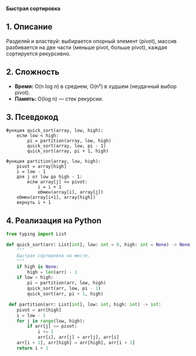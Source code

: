 **Быстрая сортировка**

## 1. Описание
Разделяй и властвуй: выбирается опорный элемент (pivot), массив разбивается на две части (меньше pivot, больше pivot), каждая сортируется рекурсивно.

## 2. Сложность
- **Время:** O(n log n) в среднем, O(n²) в худшем (неудачный выбор pivot).
- **Память:** O(log n) — стек рекурсии.

## 3. Псевдокод
```text
Функция quick_sort(array, low, high):
    если low < high:
        pi = partition(array, low, high)
        quick_sort(array, low, pi - 1)
        quick_sort(array, pi + 1, high)

Функция partition(array, low, high):
    pivot = array[high]
    i = low - 1
    для j от low до high - 1:
        если array[j] <= pivot:
            i = i + 1
            обмен(array[i], array[j])
    обмен(array[i+1], array[high])
    вернуть i + 1
```

## 4. Реализация на Python
```python
from typing import List

def quick_sort(arr: List[int], low: int = 0, high: int = None) -> None:
    """
    Быстрая сортировка на месте.
    """
    if high is None:
        high = len(arr) - 1
    if low < high:
        pi = partition(arr, low, high)
        quick_sort(arr, low, pi - 1)
        quick_sort(arr, pi + 1, high)

 def partition(arr: List[int], low: int, high: int) -> int:
    pivot = arr[high]
    i = low - 1
    for j in range(low, high):
        if arr[j] <= pivot:
            i += 1
            arr[i], arr[j] = arr[j], arr[i]
    arr[i + 1], arr[high] = arr[high], arr[i + 1]
    return i + 1
```

